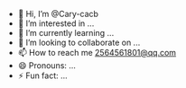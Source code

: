 - 👋 Hi, I’m @Cary-cacb
- 👀 I’m interested in ...
- 🌱 I’m currently learning ...
- 💞️ I’m looking to collaborate on ...
- 📫 How to reach me 2564561801@qq.com
- 😄 Pronouns: ...
- ⚡ Fun fact: ...

<!---
Cary-cacb/Cary-cacb is a ✨ special ✨ repository because its `README.md` (this file) appears on your GitHub profile.
You can click the Preview link to take a look at your changes.
--->
